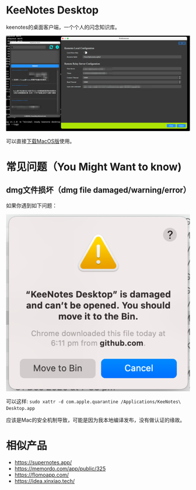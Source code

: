 # KeeNotes Desktop

keenotes的桌面客户端，一个个人的闪念知识库。

![](images/10631610357372_.pic_hd.jpg)

可以直接[下载MacOS版](https://github.com/keevol/keenotes-desktop/releases)使用。


# 常见问题（You Might Want to know)

## dmg文件损坏（dmg file damaged/warning/error）

如果你遇到如下问题：

![](images/dmg-damaged.png)

可以这样: `sudo xattr -d com.apple.quarantine /Applications/KeeNotes\ Desktop.app`

应该是Mac的安全机制导致，可能是因为我本地编译发布，没有做认证的缘故。


# 相似产品

- https://supernotes.app/
- https://memordo.com/app/public/325
- https://flomoapp.com/
- https://idea.xinxiao.tech/


